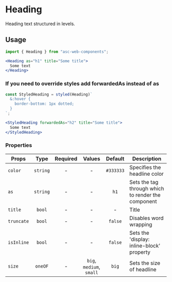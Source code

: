 # Heading

Heading text structured in levels.

## Usage

```js
import { Heading } from "asc-web-components";
```

```jsx
<Heading as="h1" title="Some title">
  Some text
</Heading>
```

### If you need to override styles add forwardedAs instead of as

```js
const StyledHeading = styled(Heading)`
  &:hover {
    border-bottom: 1px dotted;
  }
`;
```

```jsx
<StyledHeading forwardedAs="h2" title="Some title">
  Some text
</StyledHeading>
```

### Properties

| Props      |   Type   | Required |          Values          |  Default  | Description                                        |
| ---------- | :------: | :------: | :----------------------: | :-------: | -------------------------------------------------- |
| `color`    | `string` |    -     |            -             | `#333333` | Specifies the headline color                       |
| `as`       | `string` |    -     |            -             |   `h1`    | Sets the tag through which to render the component |
| `title`    |  `bool`  |    -     |            -             |     -     | Title                                              |
| `truncate` |  `bool`  |    -     |            -             |  `false`  | Disables word wrapping                             |
| `isInline` |  `bool`  |    -     |            -             |  `false`  | Sets the 'display: inline-block' property          |
| `size`     | `oneOF`  |    -     | `big`, `medium`, `small` |   `big`   | Sets the size of headline                          |
